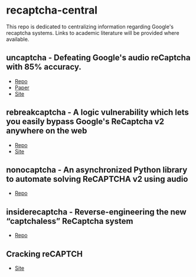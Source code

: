 # recaptcha-central
This repo is dedicated to centralizing information regarding Google's recaptcha systems.
Links to academic literature will be provided where available.

## uncaptcha - Defeating Google's audio reCaptcha with 85% accuracy. 
- [Repo](https://github.com/ecthros/uncaptcha)
- [Paper](https://www.usenix.org/system/files/conference/woot17/woot17-paper-bock.pdf)
- [Site](https://uncaptcha.cs.umd.edu/)

## rebreakcaptcha - A logic vulnerability which lets you easily bypass Google's ReCaptcha v2 anywhere on the web
- [Repo](https://github.com/eastee/rebreakcaptcha)
- [Site](https://east-ee.com/2017/02/28/rebreakcaptcha-breaking-googles-recaptcha-v2-using-google/)

## nonocaptcha - An asynchronized Python library to automate solving ReCAPTCHA v2 using audio
- [Repo](https://github.com/mikeyy/nonoCAPTCHA)

## insiderecaptcha - Reverse-engineering the new “captchaless” ReCaptcha system
- [Repo](https://github.com/neuroradiology/InsideReCaptcha)

## Cracking reCAPTCH
- [Site](https://portswigger.net/research/cracking-recaptcha-turbo-intruder-style)
